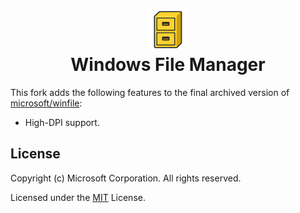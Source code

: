<h1 align="center"><img src="winfile.png" width=64><br>Windows File Manager</h1>

This fork adds the following features to the final archived version of [microsoft/winfile](https://github.com/microsoft/winfile):

- High-DPI support.

## License

Copyright (c) Microsoft Corporation. All rights reserved.

Licensed under the [MIT](LICENSE) License.
